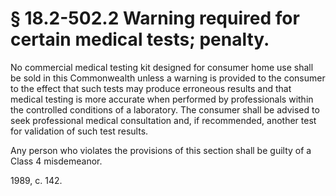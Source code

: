 # § 18.2-502.2 Warning required for certain medical tests; penalty.

<p>No commercial medical testing kit designed for consumer home use shall be sold in this Commonwealth unless a warning is provided to the consumer to the effect that such tests may produce erroneous results and that medical testing is more accurate when performed by professionals within the controlled conditions of a laboratory. The consumer shall be advised to seek professional medical consultation and, if recommended, another test for validation of such test results.</p><p>Any person who violates the provisions of this section shall be guilty of a Class 4 misdemeanor.</p><p>1989, c. 142.</p>